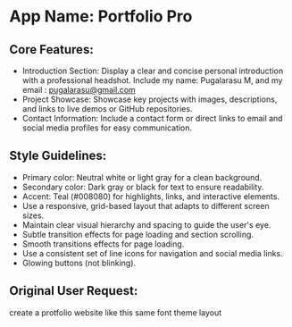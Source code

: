 # **App Name**: Portfolio Pro

## Core Features:

- Introduction Section: Display a clear and concise personal introduction with a professional headshot. Include my name: Pugalarasu M, and my email : pugalarasu@gmail.com
- Project Showcase: Showcase key projects with images, descriptions, and links to live demos or GitHub repositories.
- Contact Information: Include a contact form or direct links to email and social media profiles for easy communication.

## Style Guidelines:

- Primary color: Neutral white or light gray for a clean background.
- Secondary color: Dark gray or black for text to ensure readability.
- Accent: Teal (#008080) for highlights, links, and interactive elements.
- Use a responsive, grid-based layout that adapts to different screen sizes.
- Maintain clear visual hierarchy and spacing to guide the user's eye.
- Subtle transition effects for page loading and section scrolling.
- Smooth transitions effects for page loading.
- Use a consistent set of line icons for navigation and social media links.
- Glowing buttons (not blinking).

## Original User Request:
create a protfolio website like this same font theme layout
  